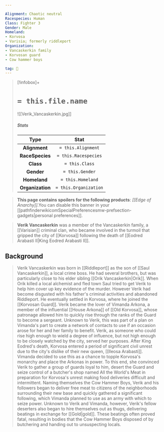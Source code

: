 ```yaml
---

Alignment: Chaotic neutral
Racespecies: Human
Class: Fighter 3
Gender: Male
Homeland:
- Korvosa
- Varisia; formerly riddleport
Organization:
- Vancaskerkin family
- Korvosan guard
- Cow hammer boys

tag: 👤️
---
```


> [!infobox]+
> #  `= this.file.name`
> ![[Verik_Vancaskerkin.jpg]]
> ##### Stats
> Type | Stat |
> :---: |:---:|
> **Alignment** | `= this.Alignment` |
> **RaceSpecies** | `= this.Racespecies` |
> **Class** | `= this.Class` |
> **Gender** | `= this.Gender` |
> **Homeland** | `= this.Homeland` |
> **Organization** | `= this.Organization` |



> **This page contains spoilers for the following products**: *[[Edge of Anarchy]]*.You can disable this banner in your [[pathfinderwikicomSpecialPreferencesmw-prefsection-gadgets|personal preferences]].


> **Verik Vancaskerkin** was a member of the Vancaskerkin family, a [[Varisian]] criminal clan, who became involved in the turmoil that gripped the city of [[Korvosa]] following the death of [[Eodred Arabasti II|King Eodred Arabasti II]].


## Background

> Verik Vancaskerkin was born in [[Riddleport]] as the son of [[Saul Vancaskerkin]], a local crime boss. He had several brothers, but was particularly close to his elder sibling [[Orik Vancaskerkin|Orik]]. When Orik killed a local alchemist and fled town Saul tried to get Verik to help him cover up key evidence of the murder. However Verik had become disgusted with his father's criminal activities and abandoned Riddleport.
> He eventually settled in Korvosa, where he joined the [[Korvosan Guard]]. Verik became the lover of Vimanda Arkona, a member of the influential [[House Arkona]] of [[Old Korvosa]], whose patronage allowed him to quickly rise through the ranks of the Guard to become a sergeant. Unknown to Verik, this was part of a plan on Vimanda's part to create a network of contacts to use if an occasion arose for her and her family to benefit. Verik, as someone who could rise high enough to wield a degree of influence, but not high enough to be closely watched by the city, served her purposes.
> After King Eodred's death, Korvosa entered a period of significant civil unrest due to the city's dislike of their new queen, [[Ileosa Arabasti]]. Vimanda decided to use this as a chance to topple Korvosa's monarchy and place the Arkonas in power. To this end, she convinced Verik to gather a group of guards loyal to him, desert the Guard and seize control of a butcher's shop named All the World's Meat in preparation for Korvosa's unrest making food deliveries difficult and intermittent. Naming themselves the Cow Hammer Boys, Verik and his followers began to deliver free meat to citizens of the neighborhoods surrounding their new base and quickly gathered a significant following, which Vimanda planned to use as an army with which to seize power. Unknown to Verik and Vimanda, however, Verik's fellow deserters also began to hire themselves out as thugs, delivering beatings in exchange for [[Gold|gold]]. These beatings often proved fatal, resulting in bodies that the Cow Hammer Boys disposed of by butchering and handing out to unsuspecting locals.







